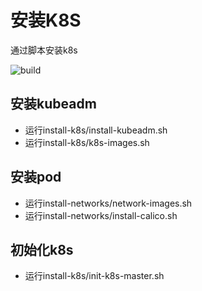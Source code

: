 # 安装K8S

通过脚本安装k8s

![build](https://travis-ci.org/Mr-Linus/k8s-mirrors.svg?branch=master)

## 安装kubeadm
- 运行install-k8s/install-kubeadm.sh
- 运行install-k8s/k8s-images.sh

## 安装pod
- 运行install-networks/network-images.sh
- 运行install-networks/install-calico.sh

## 初始化k8s
- 运行install-k8s/init-k8s-master.sh


